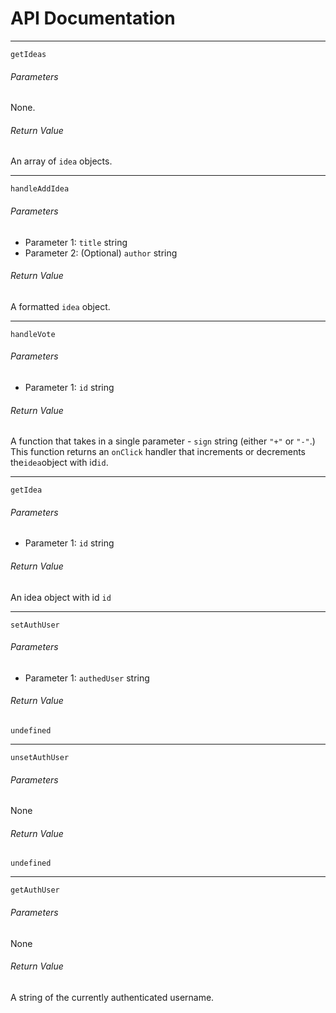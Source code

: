 # API Documentation

---

`getIdeas`

###### Parameters

None.

###### Return Value

An array of `idea` objects.

---

`handleAddIdea`

###### Parameters

- Parameter 1: `title` string
- Parameter 2: (Optional) `author` string

###### Return Value

A formatted `idea` object.

---

`handleVote`

###### Parameters

- Parameter 1: `id` string

###### Return Value

A function that takes in a single parameter - `sign` string (either `"+"` or `"-"`.) This function returns an `onClick` handler that increments or decrements the`idea`object with id`id`.

---

`getIdea`

###### Parameters

- Parameter 1: `id` string

###### Return Value

An idea object with id `id`

---

`setAuthUser`

###### Parameters

- Parameter 1: `authedUser` string

###### Return Value

`undefined`

---

`unsetAuthUser`

###### Parameters

None

###### Return Value

`undefined`

---

`getAuthUser`

###### Parameters

None

###### Return Value

A string of the currently authenticated username.
